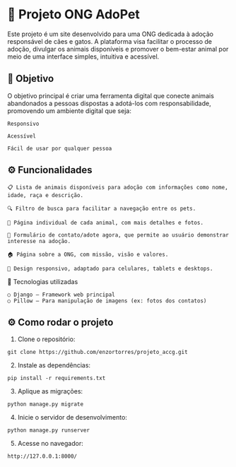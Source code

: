 <h1>🐾 Projeto ONG AdoPet</h1>

Este projeto é um site desenvolvido para uma ONG dedicada à adoção responsável de cães e gatos. A plataforma visa facilitar o processo de adoção, divulgar os animais disponíveis e promover o bem-estar animal por meio de uma interface simples, intuitiva e acessível.

<h2>🎯 Objetivo</h2>
O objetivo principal é criar uma ferramenta digital que conecte animais abandonados a pessoas dispostas a adotá-los com responsabilidade, promovendo um ambiente digital que seja:

```
Responsivo

Acessível

Fácil de usar por qualquer pessoa
```

<h2>⚙️ Funcionalidades</h2>

```
📋 Lista de animais disponíveis para adoção com informações como nome, idade, raça e descrição.

🔍 Filtro de busca para facilitar a navegação entre os pets.

🐶 Página individual de cada animal, com mais detalhes e fotos.

📩 Formulário de contato/adote agora, que permite ao usuário demonstrar interesse na adoção.

🏠 Página sobre a ONG, com missão, visão e valores.

📱 Design responsivo, adaptado para celulares, tablets e desktops.
```


🚀 Tecnologias utilizadas
```
○ Django — Framework web principal
○ Pillow — Para manipulação de imagens (ex: fotos dos contatos)
```

<h2>
    ⚙️ Como rodar o projeto
</h2>

1. Clone o repositório:
```
git clone https://github.com/enzortorres/projeto_accg.git
```

2. Instale as dependências:
```
pip install -r requirements.txt
```


3. Aplique as migrações:
```
python manage.py migrate
```

4. Inicie o servidor de desenvolvimento:
```
python manage.py runserver
```

5. Acesse no navegador:

```
http://127.0.0.1:8000/
```

